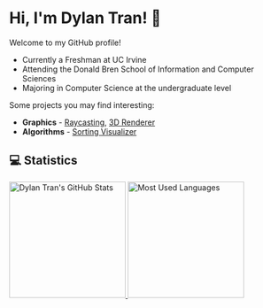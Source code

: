 # Hi, I'm Dylan Tran! 👋

Welcome to my GitHub profile!

- Currently a Freshman at UC Irvine
- Attending the Donald Bren School of Information and Computer Sciences
- Majoring in Computer Science at the undergraduate level

Some projects you may find interesting:
- **Graphics** - [Raycasting](https://github.com/DylanBT928/raycasting), [3D Renderer](https://github.com/DylanBT928/3d-renderer)
- **Algorithms** - [Sorting Visualizer](https://github.com/DylanBT928/sorting-visualizer)

## 💻 Statistics
<div>
    <a href="https://www.githubwrapped.io/DylanBT928">
        <img height="210" alt="Dylan Tran's GitHub Stats" src="https://github-readme-stats-dylans-projects-9d894771.vercel.app/api?username=DylanBT928&theme=gotham&show_icons=true&include_all_commits=true"/>
    </a>
    <a href="https://www.githubwrapped.io/DylanBT928">
        <img height="210" alt="Most Used Languages" src="https://github-readme-stats-dylans-projects-9d894771.vercel.app/api/top-langs/?username=DylanBT928&layout=compact&theme=gotham&langs_count=8&size_weight=0.5&count_weight=0.5"/>
    </a>
</div>
